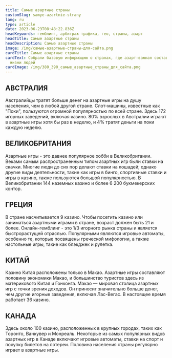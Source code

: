 ```yaml
---
title: Самые азартные страны
customSlug: samye-azartnie-strany
lang: ru
type: article
date: 2023-06-23T08:48:22.836Z
headKeywords: гемблинг, арбитраж трафика, гео, страны, азарт
headTitle: Самые азартные страны
headDescription: Самые азартные страны
image: /img/самые-азартные-страны-для-сайта.png
cardTitle: Самые азартные страны
cardText: Собрали базовую информацию о странах, где азарт-важная составляющая в
  жизни людей
cardImage: /img/380_390_самые_азартные_страны_для_сайта.png
---
```

## АВСТРАЛИЯ

Австралийцы тратят больше денег на азартные игры на душу населения, чем в любой другой стране. Слот-машины, известные как "Поки", пользуются огромной популярностью по всей стране. Здесь 172 игорных заведений, включая казино. 80% взрослых в Австралии играют в азартные игры хотя бы раз в неделю, и 4% тратят деньги на поки каждую неделю.

## ВЕЛИКОБРИТАНИЯ 

Азартные игры - это давнее популярное хобби в Великобритании. Веками самым распространенным типом азартных игр были ставки на скачки. Многие люди до сих пор делают ставки на лошадей; однако другие виды деятельности, такие как игры в бинго, спортивные ставки и игры в казино, также пользуются большой популярностью. В Великобритании 144 наземных казино и более 6 200 букмекерских контор. 

## ГРЕЦИЯ 

В стране насчитывается 9 казино. Чтобы посетить казино или заниматься азартными играми в стране, возраст должен быть 21 и более. Онлайн-гемблинг - это 1/3 игорного рынка страны и является быстрорастущей отраслью. Популярными являются игровые автоматы, особенно те, которые посвящены греческой мифологии, а также настольные игры, такие как блэкджек и рулетка. 

## КИТАЙ

Казино Китая расположены только в Макао. Азартные игры составляют половину экономики Макао, и большинство туристов здесь из материкового Китая и Гонконга. Макао — мировая столица азартных игр с точки зрения доходов. Он приносит значительно больше денег, чем другие игорные заведения, включая Лас-Вегас. В настоящее время работает 36 казино. 

## КАНАДА 

Здесь около 100 казино, расположенных в крупных городах, таких как Торонто, Ванкувер и Монреаль. Некоторые из самых популярных видов азартных игр в Канаде включают игровые автоматы, ставки на спорт и покупку билетов на лотереи. Половина населения страны регулярно играет в азартные игры.